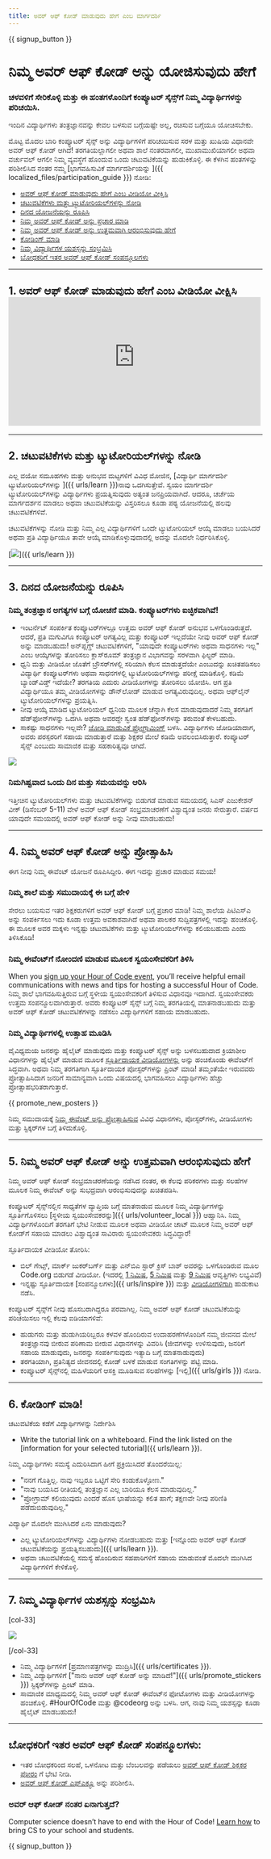 ```yaml
---
title: ಅವರ್ ಆಫ್ ಕೋಡ್ ಮಾಡುವುದು ಹೇಗೆ ಎಂಬ ಮಾರ್ಗದರ್ಶಿ
---
```


{{ signup_button }}

# ನಿಮ್ಮ ಅವರ್ ಆಫ್ ಕೋಡ್ ಅನ್ನು ಯೋಜಿಸುವುದು ಹೇಗೆ

### ಚಳವಳಿಗೆ ಸೇರಿಕೊಳ್ಳಿ ಮತ್ತು ಈ ಹಂತಗಳೊಂದಿಗೆ ಕಂಪ್ಯೂಟರ್ ಸೈನ್ಸ್‌ಗೆ ನಿಮ್ಮ ವಿದ್ಯಾರ್ಥಿಗಳನ್ನು ಪರಿಚಯಿಸಿ.

ಇಂದಿನ ವಿದ್ಯಾರ್ಥಿಗಳು ತಂತ್ರಜ್ಞಾನವನ್ನು ಕೇವಲ ಬಳಸುವ ಬಗ್ಗೆಯಷ್ಟೇ ಅಲ್ಲ, ರಚಿಸುವ ಬಗ್ಗೆಯೂ ಯೋಚಿಸಬೇಕು.

ಮೊಟ್ಟ ಮೊದಲ ಬಾರಿ ಕಂಪ್ಯೂಟರ್ ಸೈನ್ಸ್ ಅನ್ನು ವಿದ್ಯಾರ್ಥಿಗಳಿಗೆ ಪರಿಚಯಿಸುವ ಸರಳ ಮತ್ತು ಖುಷಿಯ ವಿಧಾನವೇ ಅವರ್ ಆಫ್ ಕೋಡ್ ಆಗಿದೆ! ತರಗತಿಯಲ್ಲಾಗಲೀ ಅಥವಾ ಶಾಲೆ ನಂತರವಾಗಲೀ, ಮುಖಾಮುಖಿಯಾಗಲೀ ಅಥವಾ ವರ್ಚುವಲ್ ಆಗಲೀ ನಿಮ್ಮ ವ್ಯವಸ್ಥೆಗೆ ಹೊಂದುವ ಒಂದು ಚಟುವಟಿಕೆಯನ್ನು ಹುಡುಕಿಕೊಳ್ಳಿ. ಈ ಕೆಳಗಿನ ಹಂತಗಳನ್ನು ಪರಿಶೀಲಿಸಿದ ನಂತರ ನಮ್ಮ [ಭಾಗವಹಿಸುವಿಕೆ ಮಾರ್ಗದರ್ಶಿಯನ್ನು ]({{ localized_files/participation_guide }}) ನೋಡಿ:

- [ಅವರ್ ಆಫ್‌ ಕೋಡ್‌ ಮಾಡುವುದು ಹೇಗೆ ಎಂಬ ವೀಡಿಯೋ ವೀಕ್ಷಿಸಿ](#how-to-video)
- [ಚಟುವಟಿಕೆಗಳು ಮತ್ತು ಟ್ಯುಟೋರಿಯಲ್‌ಗಳನ್ನು ನೋಡಿ](#explore-activities)
- [ದಿನದ ಯೋಜನೆಯನ್ನು ರೂಪಿಸಿ](#create-your-plan)
- [ನಿಮ್ಮ ಅವರ್ ಆಫ್ ಕೋಡ್ ಅನ್ನು ಪ್ರಚಾರ ಮಾಡಿ](#promote-your-hour)
- [ನಿಮ್ಮ ಅವರ್ ಆಫ್ ಕೋಡ್ ಅನ್ನು ಉತ್ತಮವಾಗಿ ಆರಂಭಿಸುವುದು ಹೇಗೆ](#how-to-start)
- [ಕೋಡಿಂಗ್‌ ಮಾಡಿ](#code)
- [ನಿಮ್ಮ ವಿದ್ಯಾರ್ಥಿಗಳ ಯಶಸ್ಸನ್ನು ಸಂಭ್ರಮಿಸಿ](#celebrate)
- [ಬೋಧಕರಿಗೆ ಇತರ ಅವರ್ ಆಫ್ ಕೋಡ್ ಸಂಪನ್ಮೂಲಗಳು](#other-resources)

* * *

<a id="how-to-video"></a>

## 1. ಅವರ್ ಆಫ್ ಕೋಡ್ ಮಾಡುವುದು ಹೇಗೆ ಎಂಬ ವೀಡಿಯೋ ವೀಕ್ಷಿಸಿ <iframe width="500" height="255" src="https://www.youtube-nocookie.com/embed/SrnvvWDm73k" frameborder="0" allowfullscreen></iframe> 

* * *

<a id="explore-activities"></a>

## 2. ಚಟುವಟಿಕೆಗಳು ಮತ್ತು ಟ್ಯುಟೋರಿಯಲ್‌ಗಳನ್ನು ನೋಡಿ

ಎಲ್ಲ ವಯೋ ಸಮೂಹಗಳು ಮತ್ತು ಅನುಭವ ಮಟ್ಟಗಳಿಗೆ ವಿವಿಧ ಮೋಜಿನ, [ವಿದ್ಯಾರ್ಥಿ ಮಾರ್ಗದರ್ಶಿ ಟ್ಯುಟೋರಿಯಲ್‌ಗಳನ್ನು ]({{ urls/learn }})ನಾವು ಒದಗಿಸುತ್ತೇವೆ. ಸ್ವಯಂ ಮಾರ್ಗದರ್ಶಿ ಟ್ಯುಟೋರಿಯಲ್‌ಗಳನ್ನು ವಿದ್ಯಾರ್ಥಿಗಳು ಪ್ರಯತ್ನಿಸುವುದು ಅತ್ಯಂತ ಜನಪ್ರಿಯವಾಗಿದೆ. ಆದರೂ, ಚರ್ಚೆಯ ಮಾರ್ಗದರ್ಶನ ಮಾಡಲು ಅಥವಾ ಚಟುವಟಿಕೆಯನ್ನು ವಿಸ್ತರಿಸಲೂ ಕೂಡಾ ಪಠ್ಯ ಯೋಜನೆಯಲ್ಲಿ ಹಲವು ಚಟುವಟಿಕೆಗಳಿವೆ.

ಚಟುವಟಿಕೆಗಳನ್ನು ನೋಡಿ ಮತ್ತು ನಿಮ್ಮ ಎಲ್ಲ ವಿದ್ಯಾರ್ಥಿಗಳಿಗೆ ಒಂದೇ ಟ್ಯುಟೋರಿಯಲ್ ಆಯ್ಕೆ ಮಾಡಲು ಬಯಸಿದರೆ ಅಥವಾ ಪ್ರತಿ ವಿದ್ಯಾರ್ಥಿಯೂ ತಾವೇ ಆಯ್ಕೆ ಮಾಡಿಕೊಳ್ಳುವುದಾದಲ್ಲಿ ಅದನ್ನು ಮೊದಲೇ ನಿರ್ಧರಿಸಿಕೊಳ್ಳಿ.

[![](/images/tutorials.png)]({{ urls/learn }})

* * *

<a id="create-your-plan"></a>

## 3. ದಿನದ ಯೋಜನೆಯನ್ನು ರೂಪಿಸಿ

### ನಿಮ್ಮ ತಂತ್ರಜ್ಞಾನ ಅಗತ್ಯಗಳ ಬಗ್ಗೆ ಯೋಚನೆ ಮಾಡಿ. ಕಂಪ್ಯೂಟರ್‌ಗಳು ಐಚ್ಛಿಕವಾಗಿವೆ!

- ಇಂಟರ್ನೆಟ್ ಸಂಪರ್ಕಿತ ಕಂಪ್ಯೂಟರ್‌ಗಳಲ್ಲೂ ಉತ್ತಮ ಅವರ್ ಆಫ್ ಕೋಡ್ ಅನುಭವ ಒಳಗೊಂಡಿರುತ್ತದೆ. ಆದರೆ, ಪ್ರತಿ ಮಗುವಿಗೂ ಕಂಪ್ಯೂಟರ್ ಅಗತ್ಯವಿಲ್ಲ ಮತ್ತು ಕಂಪ್ಯೂಟರ್ ಇಲ್ಲದೆಯೇ ನೀವು ಅವರ್ ಆಫ್ ಕೋಡ್ ಅನ್ನು ಮಾಡಬಹುದು! ಅನ್‌ಪ್ಲಗ್ಡ್ ಚಟುವಟಿಕೆಗಳಿಗೆ, "ಯಾವುದೇ ಕಂಪ್ಯೂಟರ್‌ಗಳು ಅಥವಾ ಸಾಧನಗಳು ಇಲ್ಲ" ಎಂಬ ಆಯ್ಕೆಗಳನ್ನು ತೋರಿಸಲು ಕ್ಲಾಸ್‌ರೂಮ್ ತಂತ್ರಜ್ಞಾನ ವಿಭಾಗವನ್ನು ಸರಳವಾಗಿ ಫಿಲ್ಟರ್ ಮಾಡಿ.
- ಧ್ವನಿ ಮತ್ತು ವೀಡಿಯೋ ಜೊತೆಗೆ ಬ್ರೌಸರ್‌ಗಳಲ್ಲಿ ಸರಿಯಾಗಿ ಕೆಲಸ ಮಾಡುತ್ತದೆಯೇ ಎಂಬುದನ್ನು ಖಚಿತಪಡಿಸಲು ವಿದ್ಯಾರ್ಥಿ ಕಂಪ್ಯೂಟರ್‌ಗಳು ಅಥವಾ ಸಾಧನಗಳಲ್ಲಿ ಟ್ಯುಟೋರಿಯಲ್‌ಗಳನ್ನು ಪರೀಕ್ಷೆ ಮಾಡಿಕೊಳ್ಳಿ. ಕಡಿಮೆ ಬ್ಯಾಂಡ್‌ವಿಡ್ತ್‌ ಇದೆಯೇ? ತರಗತಿಯ ಎದುರು ವೀಡಿಯೋಗಳನ್ನು ತೋರಿಸಲು ಯೋಜಿಸಿ. ಆಗ ಪ್ರತಿ ವಿದ್ಯಾರ್ಥಿಯೂ ತಮ್ಮ ವೀಡಿಯೋಗಳನ್ನು ಡೌನ್‌ಲೋಡ್ ಮಾಡುವ ಅಗತ್ಯವಿರುವುದಿಲ್ಲ. ಅಥವಾ ಆಫ್‌ಲೈನ್‌ ಟ್ಯುಟೋರಿಯಲ್‌ಗಳನ್ನು ಪ್ರಯತ್ನಿಸಿ.
- ನೀವು ಆಯ್ಕೆ ಮಾಡಿದ ಟ್ಯುಟೋರಿಯಲ್‌ ಧ್ವನಿಯ ಮೂಲಕ ಚೆನ್ನಾಗಿ ಕೆಲಸ ಮಾಡುವುದಾದರೆ ನಿಮ್ಮ ತರಗತಿಗೆ ಹೆಡ್‌ಫೋನ್‌ಗಳನ್ನು ಒದಗಿಸಿ ಅಥವಾ ಅವರದ್ದೇ ಸ್ವಂತ ಹೆಡ್‌ಫೋನ್‌ಗಳನ್ನು ತರುವಂತೆ ಕೇಳಬಹುದು.
- ಸಾಕಷ್ಟು ಸಾಧನಗಳು ಇಲ್ಲವೇ? [ಜೋಡಿ ಮಾಡುವಿಕೆ ಪ್ರೋಗ್ರಾಮಿಂಗ್‌](https://www.youtube.com/watch?v=vgkahOzFH2Q) ಬಳಸಿ. ವಿದ್ಯಾರ್ಥಿಗಳು ಜೋಡಿಯಾದಾಗ, ಅವರು ಪರಸ್ಪರರಿಗೆ ಸಹಾಯ ಮಾಡುತ್ತಾರೆ ಮತ್ತು ಶಿಕ್ಷಕರ ಮೇಲೆ ಕಡಿಮೆ ಅವಲಂಬಿಸಿರುತ್ತಾರೆ. ಕಂಪ್ಯೂಟರ್ ಸೈನ್ಸ್ ಎಂಬುದು ಸಾಮಾಜಿಕ ಮತ್ತು ಸಹಕಾರಿತ್ವವೂ ಆಗಿದೆ.

<img src="/images/fit-600/group_ipad.jpg" />

### ನಿಮಗಿಷ್ಟವಾದ ಒಂದು ದಿನ ಮತ್ತು ಸಮಯವನ್ನು ಆರಿಸಿ

ಇತ್ತೀಚಿನ ಟ್ಯುಟೋರಿಯಲ್‌ಗಳು ಮತ್ತು ಚಟುವಟಿಕೆಗಳನ್ನು ಬಿಡುಗಡೆ ಮಾಡುವ ಸಮಯದಲ್ಲಿ ಸಿಎಸ್ ಎಜುಕೇಶನ್ ವೀಕ್ (ಡಿಸೆಂಬರ್ 5-11) ವೇಳೆ ಅವರ್ ಆಫ್ ಕೋಡ್ ಸಂಭ್ರಮಾಚರಣೆಗೆ ವಿಶ್ವಾದ್ಯಂತ ಜನರು ಸೇರುತ್ತಾರೆ. ವರ್ಷದ ಯಾವುದೇ ಸಮಯದಲ್ಲಿ ಅವರ್ ಆಫ್ ಕೋಡ್ ಅನ್ನು ನೀವು ಮಾಡಬಹುದು!

* * *

<a id="promote-your-hour"></a>

## 4. ನಿಮ್ಮ ಅವರ್ ಆಫ್ ಕೋಡ್ ಅನ್ನು ಪ್ರೋತ್ಸಾಹಿಸಿ

ಈಗ ನೀವು ನಿಮ್ಮ ಈವೆಂಟ್ ಯೋಜನೆ ರೂಪಿಸಿದ್ದೀರಿ. ಈಗ ಇದನ್ನು ಪ್ರಚಾರ ಮಾಡುವ ಸಮಯ!

### ನಿಮ್ಮ ಶಾಲೆ ಮತ್ತು ಸಮುದಾಯಕ್ಕೆ ಈ ಬಗ್ಗೆ ಹೇಳಿ

ಸೇರಲು ಬಯಸುವ ಇತರ ಶಿಕ್ಷಕರುಗಳಿಗೆ ಅವರ್ ಆಫ್ ಕೋಡ್ ಬಗ್ಗೆ ಪ್ರಚಾರ ಮಾಡಿ! ನಿಮ್ಮ ಶಾಲೆಯ ಪಿಟಿಎಸ್‌ಎ ಅನ್ನು ಸಂಪರ್ಕಿಸಲು ಇದು ಕೂಡಾ ಉತ್ತಮ ಅವಕಾಶವಾಗಿದೆ ಅಥವಾ ಪಾಲಕರ ಸುದ್ದಿಪತ್ರಗಳಲ್ಲಿ ಇದನ್ನು ಹಂಚಿಕೊಳ್ಳಿ. ಈ ಮೂಲಕ ಅವರ ಮಕ್ಕಳು ಇನ್ನಷ್ಟು ಚಟುವಟಿಕೆಗಳು ಮತ್ತು ಟ್ಯುಟೋರಿಯಲ್‌ಗಳನ್ನು ಕಲಿಯಬಹುದು ಎಂದು ತಿಳಿಸಿಕೊಡಿ!

### ನಿಮ್ಮ ಈವೆಂಟ್‌ಗೆ ನೋಂದಣಿ ಮಾಡುವ ಮೂಲಕ ಸ್ವಯಂಸೇವಕರಿಗೆ ತಿಳಿಸಿ

When you [sign up your Hour of Code event](/events), you’ll receive helpful email communications with news and tips for hosting a successful Hour of Code. ನಿಮ್ಮ ಶಾಲೆ ಭಾಗವಹಿಸುತ್ತಿರುವ ಬಗ್ಗೆ ಸ್ಥಳೀಯ ಸ್ವಯಂಸೇವಕರಿಗೆ ತಿಳಿಸುವ ವಿಧಾನವೂ ಇದಾಗಿದೆ. ಸ್ವಯಂಸೇವಕರು ಉತ್ತಮ ಸಂಪನ್ಮೂಲವಾಗಿರುತ್ತಾರೆ. ಅವರು ಕಂಪ್ಯೂಟರ್ ಸೈನ್ಸ್‌ ಬಗ್ಗೆ ನಿಮ್ಮ ತರಗತಿಯಲ್ಲಿ ಮಾತನಾಡಬಹುದು ಮತ್ತು ಅವರ್ ಆಫ್ ಕೋಡ್ ಚಟುವಟಿಕೆಗಳನ್ನು ನಡೆಸಲು ವಿದ್ಯಾರ್ಥಿಗಳಿಗೆ ಸಹಾಯ ಮಾಡಬಹುದು.

### ನಿಮ್ಮ ವಿದ್ಯಾರ್ಥಿಗಳಲ್ಲಿ ಉತ್ಸಾಹ ಮೂಡಿಸಿ

ವೈವಿಧ್ಯಮಯ ಜನರನ್ನು ಹೈಲೈಟ್ ಮಾಡುವುದು ಮತ್ತು ಕಂಪ್ಯೂಟರ್ ಸೈನ್ಸ್ ಅನ್ನು ಬಳಸಬಹುದಾದ ಕ್ರಿಯಾಶೀಲ ವಿಧಾನಗಳನ್ನು ಹೈಲೈಟ್ ಮಾಡುವ ಮೂಲಕ [ಸ್ಫೂರ್ತಿದಾಯಕ ವೀಡಿಯೋಗಳನ್ನು](/promote/resources) ಅನ್ನು ಹಂಚಿಕೊಂಡು ಈವೆಂಟ್‌ಗೆ ಸಿದ್ಧವಾಗಿ. ಅಥವಾ ನಿಮ್ಮ ತರಗತಿಗಾಗಿ ಸ್ಫೂರ್ತಿದಾಯಕ ಪೋಸ್ಟರ್‌ಗಳನ್ನು ಪ್ರಿಂಟ್ ಮಾಡಿ! ತಮ್ಮಂತೆಯೇ ಇರುವವರು ಪ್ರೋತ್ಸಾಹಿಸಿದಾಗ ಜನರಿಗೆ ಸಾಮಾನ್ಯವಾಗಿ ಒಂದು ವಿಷಯದಲ್ಲಿ ಭಾಗವಹಿಸಲು ವಿದ್ಯಾರ್ಥಿಗಳು ಹೆಚ್ಚು ಪ್ರೋತ್ಸಾಹಭರಿತರಾಗುತ್ತಾರೆ.

{{ promote_new_posters }}

ನಿಮ್ಮ ಸಮುದಾಯಕ್ಕೆ [ನಿಮ್ಮ ಈವೆಂಟ್ ಅನ್ನು ಪ್ರೋತ್ಸಾಹಿಸುವ](/promote/resources#posters) ವಿವಿಧ ವಿಧಾನಗಳು, ಪೋಸ್ಟರ್‌ಗಳು, ವೀಡಿಯೋಗಳು ಮತ್ತು ಸ್ಟಿಕ್ಕರ್‌ಗಳ ಬಗ್ಗೆ ತಿಳಿದುಕೊಳ್ಳಿ.

* * *

<a id="how-to-start"></a>

## 5. ನಿಮ್ಮ ಅವರ್ ಆಫ್ ಕೋಡ್ ಅನ್ನು ಉತ್ತಮವಾಗಿ ಆರಂಭಿಸುವುದು ಹೇಗೆ

ನಿಮ್ಮ ಅವರ್ ಆಫ್ ಕೋಡ್ ಸಂಭ್ರಮಾಚರಣೆಯನ್ನು ನಡೆಸಿದ ನಂತರ, ಈ ಕೆಲವು ಪರಿಕರಗಳು ಮತ್ತು ಸಲಹೆಗಳ ಮೂಲಕ ನಿಮ್ಮ ಈವೆಂಟ್ ಅನ್ನು ಸುಭದ್ರವಾಗಿ ಆರಂಭಿಸುವುದನ್ನು ಖಚಿತಪಡಿಸಿ.

ಕಂಪ್ಯೂಟರ್ ಸೈನ್ಸ್‌ನಲ್ಲಿನ ಸಾಧ್ಯತೆಗಳ ವ್ಯಾಪ್ತಿಯ ಬಗ್ಗೆ ಮಾತನಾಡುವ ಮೂಲಕ ನಿಮ್ಮ ವಿದ್ಯಾರ್ಥಿಗಳನ್ನು ಸ್ಫೂರ್ತಿಗೊಳಿಸಲು [ಸ್ಥಳೀಯ ಸ್ವಯಂಸೇವಕರನ್ನು]({{ urls/volunteer_local }}) ಆಹ್ವಾನಿಸಿ. ನಿಮ್ಮ ವಿದ್ಯಾರ್ಥಿಗಳೊಂದಿಗೆ ತರಗತಿಗೆ ಭೇಟಿ ನೀಡುವ ಮೂಲಕ ಅಥವಾ ವೀಡಿಯೋ ಚಾಟ್ ಮೂಲಕ ನಿಮ್ಮ ಅವರ್ ಆಫ್ ಕೋಡ್‌ಗೆ ಸಹಾಯ ಮಾಡಲು ವಿಶ್ವಾದ್ಯಂತ ಸಾವಿರಾರು ಸ್ವಯಂಸೇವಕರು ಸಿದ್ಧವಿದ್ದಾರೆ!

ಸ್ಫೂರ್ತಿದಾಯಕ ವೀಡಿಯೋ ತೋರಿಸಿ:

- ಬಿಲ್ ಗೇಟ್ಸ್‌, ಮಾರ್ಕ್ ಜುಕರ್‌ಬರ್ಗ್‌ ಮತ್ತು ಎನ್‌ಬಿಎ ಸ್ಟಾರ್‌ ಕ್ರಿಸ್ ಬಾಶ್ ಅವರನ್ನು ಒಳಗೊಂಡಿರುವ ಮೂಲ Code.org ಬಿಡುಗಡೆ ವೀಡಿಯೋ. (ಇದರಲ್ಲಿ [1 ನಿಮಿಷ](https://www.youtube.com/watch?v=qYZF6oIZtfc), [5 ನಿಮಿಷ](https://www.youtube.com/watch?v=nKIu9yen5nc) ಮತ್ತು [9 ನಿಮಿಷ](https://www.youtube.com/watch?v=dU1xS07N-FA) ಆವೃತ್ತಿಗಳು ಲಭ್ಯವಿವೆ)
- ಇನ್ನಷ್ಟು ಸ್ಫೂರ್ತಿದಾಯಕ [ಸಂಪನ್ಮೂಲಗಳು]({{ urls/inspire }}) ಮತ್ತು [ವೀಡಿಯೋಗಳಿಗಾಗಿ](https://www.youtube.com/playlist?list=PLzdnOPI1iJNfpD8i4Sx7U0y2MccnrNZuP) ಹುಡುಕಾಟ ನಡೆಸಿ.

ಕಂಪ್ಯೂಟರ್ ಸೈನ್ಸ್‌ಗೆ ನೀವು ಹೊಸಬರಾಗಿದ್ದರೂ ಪರವಾಗಿಲ್ಲ. ನಿಮ್ಮ ಅವರ್ ಆಫ್ ಕೋಡ್ ಚಟುವಟಿಕೆಯನ್ನು ಪರಿಚಯಿಸಲು ಇಲ್ಲಿ ಕೆಲವು ಐಡಿಯಾಗಳಿವೆ:

- ಹುಡುಗರು ಮತ್ತು ಹುಡುಗಿಯರಿಬ್ಬರೂ ಕಳವಳ ಹೊಂದಿರುವ ಉದಾಹರಣೆಗಳೊಂದಿಗೆ ನಮ್ಮ ಜೀವನದ ಮೇಲೆ ತಂತ್ರಜ್ಞಾನವು ಬೀರುವ ಪರಿಣಾಮ ಬೀರುವ ವಿಧಾನಗಳನ್ನು ವಿವರಿಸಿ (ಜೀವಗಳನ್ನು ಉಳಿಸುವುದು, ಜನರಿಗೆ ಸಹಾಯ ಮಾಡುವುದು, ಜನರನ್ನು ಸಂಪರ್ಕಿಸುವುದು ಇತ್ಯಾದಿ ಬಗ್ಗೆ ಮಾತನಾಡುವುದು)
- ತರಗತಿಯಾಗಿ, ಪ್ರತಿನಿತ್ಯದ ಜೀವನದಲ್ಲಿ ಕೋಡ್ ಬಳಕೆ ಮಾಡುವ ಸಂಗತಿಗಳನ್ನು ಪಟ್ಟಿ ಮಾಡಿ.
- ಕಂಪ್ಯೂಟರ್ ಸೈನ್ಸ್‌ನಲ್ಲಿ ಮಹಿಳೆಯರಿಗೆ ಆಸಕ್ತಿ ಮೂಡಿಸುವ ಸಲಹೆಗಳನ್ನು [ಇಲ್ಲಿ]({{ urls/girls }}) ನೋಡಿ.

* * *

<a id="code"></a>

## 6. ಕೋಡಿಂಗ್‌ ಮಾಡಿ!

ಚಟುವಟಿಕೆಯ ಕಡೆಗೆ ವಿದ್ಯಾರ್ಥಿಗಳನ್ನು ನಿರ್ದೇಶಿಸಿ

- Write the tutorial link on a whiteboard. Find the link listed on the [information for your selected tutorial]({{ urls/learn }}).

ನಿಮ್ಮ ವಿದ್ಯಾರ್ಥಿಗಳು ಸಮಸ್ಯೆ ಎದುರಿಸಿದಾಗ ಹೀಗೆ ಪ್ರಕ್ರಿಯಿಸಿದರೆ ತೊಂದರೆಯಿಲ್ಲ:

- "ನನಗೆ ಗೊತ್ತಿಲ್ಲ. ನಾವು ಇಬ್ಬರೂ ಒಟ್ಟಿಗೆ ಸೇರಿ ಕಂಡುಕೊಳ್ಳೋಣ."
- "ನಾವು ಬಯಸಿದ ರೀತಿಯಲ್ಲಿ ತಂತ್ರಜ್ಞಾನ ಎಲ್ಲ ಬಾರಿಯೂ ಕೆಲಸ ಮಾಡುವುದಿಲ್ಲ."
- "ಪ್ರೋಗ್ರಾಮ್ ಕಲಿಯುವುದು ಎಂದರೆ ಹೊಸ ಭಾಷೆಯನ್ನು ಕಲಿತ ಹಾಗೆ; ತಕ್ಷಣವೇ ನೀವು ಪರಿಣಿತಿ ಪಡೆದುಬಿಡುವುದಿಲ್ಲ."

ವಿದ್ಯಾರ್ಥಿ ಮೊದಲೇ ಮುಗಿಸಿದರೆ ಏನು ಮಾಡುವುದು?

- ಎಲ್ಲ ಟ್ಯುಟೋರಿಯಲ್‌ಗಳನ್ನು ವಿದ್ಯಾರ್ಥಿಗಳು ನೋಡಬಹುದು ಮತ್ತು [ಇನ್ನೊಂದು ಅವರ್ ಆಫ್ ಕೋಡ್ ಚಟುವಟಿಕೆಯನ್ನು ಪ್ರಯತ್ನಿಸಬಹುದು]({{ urls/learn }}).
- ಅಥವಾ ಚಟುವಟಿಕೆಯಲ್ಲಿ ಸಮಸ್ಯೆ ಹೊಂದಿರುವ ಸಹಪಾಠಿಗಳಿಗೆ ಸಹಾಯ ಮಾಡುವಂತೆ ಮೊದಲೇ ಮುಗಿಸಿದ ವಿದ್ಯಾರ್ಥಿಗಳಿಗೆ ಕೇಳಿಕೊಳ್ಳಿ.

* * *

<a id="celebrate"></a>

## 7. ನಿಮ್ಮ ವಿದ್ಯಾರ್ಥಿಗಳ ಯಶಸ್ಸನ್ನು ಸಂಭ್ರಮಿಸಿ

[col-33]

![](/images/fit-600/boy-certificate.jpg)

[/col-33]

- ನಿಮ್ಮ ವಿದ್ಯಾರ್ಥಿಗಳಿಗೆ [ಪ್ರಮಾಣಪತ್ರಗಳನ್ನು ಮುದ್ರಿಸಿ]({{ urls/certificates }}).
- ನಿಮ್ಮ ವಿದ್ಯಾರ್ಥಿಗಳಿಗೆ ["ನಾನು ಅವರ್ ಆಫ್ ಕೋಡ್ ಅನ್ನು ಮಾಡಿದೆ!"]({{ urls/promote_stickers }}) ಸ್ಟಿಕ್ಕರ್‌ಗಳನ್ನು ಪ್ರಿಂಟ್ ಮಾಡಿ.
- ಸಾಮಾಜಿಕ ಮಾಧ್ಯಮದಲ್ಲಿ ನಿಮ್ಮ ಅವರ್ ಆಫ್ ಕೋಡ್ ಈವೆಂಟ್‌ನ ಫೋಟೋಗಳು ಮತ್ತು ವೀಡಿಯೋಗಳನ್ನು ಹಂಚಿಕೊಳ್ಳಿ. #HourOfCode ಮತ್ತು @codeorg ಅನ್ನು ಬಳಸಿ. ಆಗ, ನಾವು ನಿಮ್ಮ ಯಶಸ್ಸನ್ನು ಕೂಡಾ ಹೈಲೈಟ್ ಮಾಡಬಹುದು!

* * *

<a id="other-resources"></a>

## ಬೋಧಕರಿಗೆ ಇತರ ಅವರ್ ಆಫ್ ಕೋಡ್ ಸಂಪನ್ಮೂಲಗಳು:

- ಇತರ ಬೋಧಕರಿಂದ ಸಲಹೆ, ಒಳನೋಟ ಮತ್ತು ಬೆಂಬಲವನ್ನು ಪಡೆಯಲು [ಅವರ್ ಆಫ್ ಕೋಡ್ ಶಿಕ್ಷಕರ ಫೋರಂ](http://forum.code.org/c/plc/hour-of-code) ಗೆ ಭೇಟಿ ನೀಡಿ.
- [ಅವರ್ ಆಫ್ ಕೋಡ್ ಎಫ್‌ಎಕ್ಯೂ](https://support.code.org/hc/en-us/categories/200147083-Hour-of-Code) ಅನ್ನು ಪರಿಶೀಲಿಸಿ.

### ಅವರ್ ಆಫ್ ಕೋಡ್ ನಂತರ ಏನಾಗುತ್ತದೆ?

Computer science doesn’t have to end with the Hour of Code! [Learn how](/beyond) to bring CS to your school and students.

{{ signup_button }}